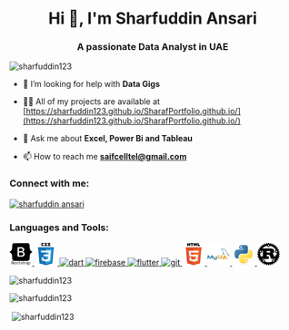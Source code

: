 <h1 align="center">Hi 👋, I'm Sharfuddin Ansari</h1>
<h3 align="center">A passionate Data Analyst in UAE</h3>

<p align="left"> <img src="https://komarev.com/ghpvc/?username=sharfuddin123&label=Profile%20views&color=0e75b6&style=flat" alt="sharfuddin123" /> </p>

- 🤝 I’m looking for help with **Data Gigs**

- 👨‍💻 All of my projects are available at [https://sharfuddin123.github.io/SharafPortfolio.github.io/](https://sharfuddin123.github.io/SharafPortfolio.github.io/)

- 💬 Ask me about **Excel, Power Bi and Tableau**

- 📫 How to reach me **saifcelltel@gmail.com**

<h3 align="left">Connect with me:</h3>
<p align="left">
<a href="https://linkedin.com/in/sharfuddin ansari" target="blank"><img align="center" src="https://raw.githubusercontent.com/rahuldkjain/github-profile-readme-generator/master/src/images/icons/Social/linked-in-alt.svg" alt="sharfuddin ansari" height="30" width="40" /></a>
</p>

<h3 align="left">Languages and Tools:</h3>
<p align="left"> <a href="https://getbootstrap.com" target="_blank" rel="noreferrer"> <img src="https://raw.githubusercontent.com/devicons/devicon/master/icons/bootstrap/bootstrap-plain-wordmark.svg" alt="bootstrap" width="40" height="40"/> </a> <a href="https://www.w3schools.com/css/" target="_blank" rel="noreferrer"> <img src="https://raw.githubusercontent.com/devicons/devicon/master/icons/css3/css3-original-wordmark.svg" alt="css3" width="40" height="40"/> </a> <a href="https://dart.dev" target="_blank" rel="noreferrer"> <img src="https://www.vectorlogo.zone/logos/dartlang/dartlang-icon.svg" alt="dart" width="40" height="40"/> </a> <a href="https://firebase.google.com/" target="_blank" rel="noreferrer"> <img src="https://www.vectorlogo.zone/logos/firebase/firebase-icon.svg" alt="firebase" width="40" height="40"/> </a> <a href="https://flutter.dev" target="_blank" rel="noreferrer"> <img src="https://www.vectorlogo.zone/logos/flutterio/flutterio-icon.svg" alt="flutter" width="40" height="40"/> </a> <a href="https://git-scm.com/" target="_blank" rel="noreferrer"> <img src="https://www.vectorlogo.zone/logos/git-scm/git-scm-icon.svg" alt="git" width="40" height="40"/> </a> <a href="https://www.w3.org/html/" target="_blank" rel="noreferrer"> <img src="https://raw.githubusercontent.com/devicons/devicon/master/icons/html5/html5-original-wordmark.svg" alt="html5" width="40" height="40"/> </a> <a href="https://www.mysql.com/" target="_blank" rel="noreferrer"> <img src="https://raw.githubusercontent.com/devicons/devicon/master/icons/mysql/mysql-original-wordmark.svg" alt="mysql" width="40" height="40"/> </a> <a href="https://www.python.org" target="_blank" rel="noreferrer"> <img src="https://raw.githubusercontent.com/devicons/devicon/master/icons/python/python-original.svg" alt="python" width="40" height="40"/> </a> <a href="https://www.rust-lang.org" target="_blank" rel="noreferrer"> <img src="https://raw.githubusercontent.com/devicons/devicon/master/icons/rust/rust-plain.svg" alt="rust" width="40" height="40"/> </a> </p>

<p><img align="center" src="https://github-readme-stats.vercel.app/api/top-langs?username=sharfuddin123&show_icons=true&locale=en&layout=compact" alt="sharfuddin123" /></p>


<p align="left"> <img src="https://komarev.com/ghpvc/?username=sharfuddin123&label=Profile%20views&color=0e75b6&style=flat" alt="sharfuddin123" /> </p>


<p>&nbsp;<img align="center" src="https://github-readme-stats.vercel.app/api?username=sharfuddin123&show_icons=true&locale=en" alt="sharfuddin123" /></p>

